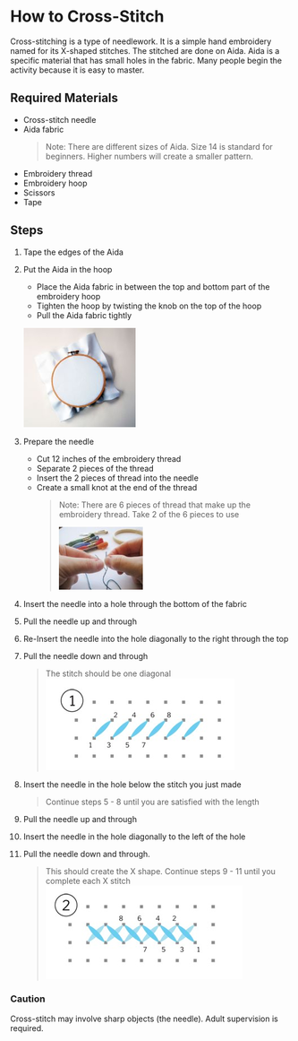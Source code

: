 # How to Cross-Stitch
Cross-stitching is a type of needlework. It is a simple hand embroidery named for its X-shaped stitches. The stitched are done on Aida. Aida is a specific material that has small holes in the fabric. Many people begin the activity because it is easy to master.

## Required Materials
- Cross-stitch needle
- Aida fabric 
    > Note: There are different sizes of Aida. Size 14 is standard for beginners. Higher numbers will create a smaller pattern.
- Embroidery thread
- Embroidery hoop
- Scissors
- Tape

## Steps
1. Tape the edges of the Aida
2. Put the Aida in the hoop
    - Place the Aida fabric in between the top and bottom part of the embroidery hoop
    - Tighten the hoop by twisting the knob on the top of the hoop
    - Pull the Aida fabric tightly
    
    <d>![hoop](hoop.jpg)</d>
3. Prepare the needle
    - Cut 12 inches of the embroidery thread
    - Separate 2 pieces of the thread
    - Insert the 2 pieces of thread into the needle
    - Create a small knot at the end of the thread
        > Note: There are 6 pieces of thread that make up the embroidery thread. Take 2 of the 6 pieces to use 
        > 
        > ![thread](thread.jpg)
4. Insert the needle into a hole through the bottom of the fabric 
5. Pull the needle up and through
6. Re-Insert the needle into the hole diagonally to the right through the top
7. Pull the needle down and through
    > The stitch should be one diagonal
    > ![first](first.jpg)
8. Insert the needle in the hole below the stitch you just made
    > Continue steps 5 - 8 until you are satisfied with the length
9. Pull the needle up and through
10. Insert the needle in the hole diagonally to the left of the hole
11. Pull the needle down and through.
    > This should create the X shape.
    > Continue steps 9 - 11 until you complete each X stitch
    ![second](second.jpg)

### Caution
Cross-stitch may involve sharp objects (the needle).
Adult supervision is required.



